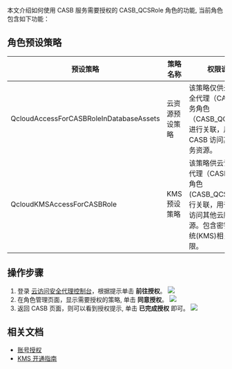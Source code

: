 ﻿本文介绍如何使用 CASB 服务需要授权的 CASB_QCSRole 角色的功能, 当前角色包含如下功能：

## 角色预设策略
<table>
<thead>
<tr>
<th>预设策略</th>
<th>策略名称</th>
<th>权限说明</th>
</tr>
</thead>
<tbody><tr>
<td>QcloudAccessForCASBRoleInDatabaseAssets</td>
<td>云资源预设策略</td>
<td>该策略仅供云访问安全代理（CASB）服务角色（CASB_QCSRole）进行关联，用于 CASB 访问其他云服务资源。</td>
</tr>
<tr>
<td>QcloudKMSAccessForCASBRole</td>
<td >KMS 预设策略</td>
<td>该策略供云访问安全代理（CASB）服务角色(CASB_QCSRole)进行关联，用于 CASB 访问其他云服务资源。包含密钥管理系统(KMS)相关操作权限。</td>
</tr>
</tbody></table>


## 操作步骤
1. 登录 [云访问安全代理控制台](https://console.cloud.tencent.com/casb)，根据提示单击 **前往授权**。
![](https://qcloudimg.tencent-cloud.cn/raw/0f955eadaecd1b8fc3dc4c525db82dd7.jpg)
2. 在角色管理页面，显示需要授权的策略, 单击 **同意授权**。
![](https://qcloudimg.tencent-cloud.cn/raw/c9af602d869eafe45d6cbb8dc56b85a2.jpg)
3. 返回 CASB 页面，则可以看到授权提示, 单击 **已完成授权** 即可。
![](https://qcloudimg.tencent-cloud.cn/raw/7cd870e11a66a8077f8901dc5ff63f83.jpg)

## 相关文档
-  [账号授权](https://cloud.tencent.com/document/product/1303/48429)
-  [KMS 开通指南](https://cloud.tencent.com/document/product/1303/48491)